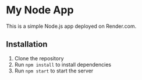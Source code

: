 # My Node App

This is a simple Node.js app deployed on Render.com.

## Installation

1. Clone the repository
2. Run `npm install` to install dependencies
3. Run `npm start` to start the server
